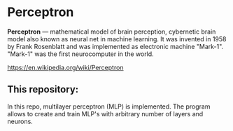 # Perceptron
**Perceptron** — mathematical model of brain perception, cybernetic brain model also known as neural net in machine learning. It was invented in 1958 by Frank Rosenblatt and was implemented as electronic machine "Mark-1". "Mark-1" was the first neurocomputer in the world.

https://en.wikipedia.org/wiki/Perceptron

## This repository:
In this repo, multilayer perceptron (MLP) is implemented. The program allows to create and train MLP's with arbitrary number of layers and neurons.
